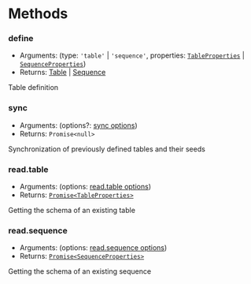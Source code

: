 # Methods 

### define

* Arguments: (type: `'table'` | `'sequence'`, properties: [`TableProperties`](table.md#properties) | [`SequenceProperties`](sequence.md#properties))
* Returns: [Table](table.md) | [Sequence](sequence.md) 

Table definition

### sync

* Arguments: (options?: [sync options](sync.md))
* Returns: `Promise<null>`

Synchronization of previously defined tables and their seeds

### read.table

* Arguments: (options: [read.table options](read-table.md))
* Returns: [`Promise<TableProperties>`](table.md#properties)

Getting the schema of an existing table

### read.sequence

* Arguments: (options: [read.sequence options](read-sequence.md))
* Returns: [`Promise<SequenceProperties>`](sequence.md#properties)

Getting the schema of an existing sequence

